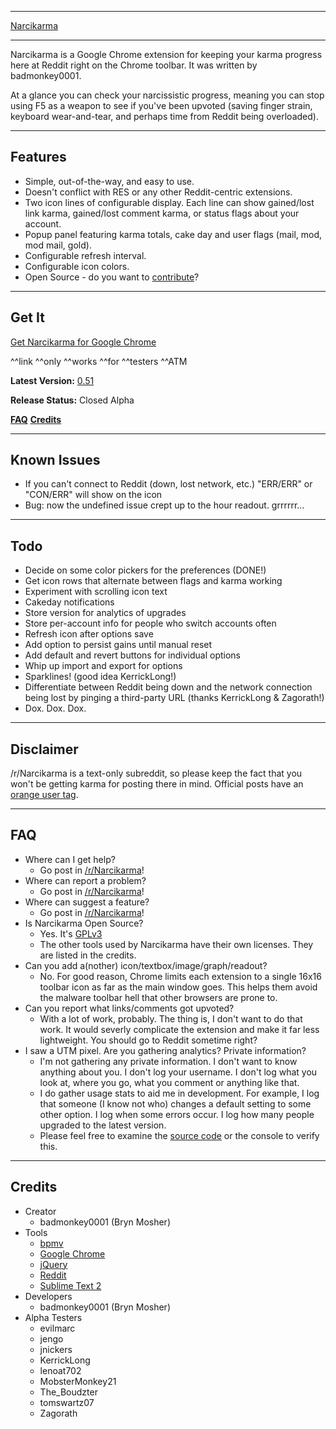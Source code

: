 *****

[Narcikarma](http://i.imgur.com/UBVs4.png#nkma "Click for screenshot...")

*****

Narcikarma is a Google Chrome extension for keeping your karma progress here at Reddit right on the Chrome toolbar. It was written by badmonkey0001.

At a glance you can check your narcissistic progress, meaning you can stop using F5 as a weapon to see if you've been upvoted (saving finger strain, keyboard wear-and-tear, and perhaps time from Reddit being overloaded).

*****

## Features

* Simple, out-of-the-way, and easy to use.
* Doesn't conflict with RES or any other Reddit-centric extensions.
* Two icon lines of configurable display. Each line can show gained/lost link karma, gained/lost comment karma, or status flags about your account.
* Popup panel featuring karma totals, cake day and user flags (mail, mod, mod mail, gold).
* Configurable refresh interval.
* Configurable icon colors.
* Open Source - do you want to [contribute](https://github.com/BrynM/Narcikarma)?

*****

## Get It

[Get Narcikarma for Google Chrome](https://chrome.google.com/webstore/detail/narcikarma/mogaeafejjipmngijfhdjkmjomgdicdg)

^^link ^^only ^^works ^^for ^^testers ^^ATM

**Latest Version:** [0.51]()

**Release Status:** Closed Alpha

**[FAQ](https://github.com/BrynM/Narcikarma#faq)** **[Credits](https://github.com/BrynM/Narcikarma#credits)**

*****

## Known Issues

* If you can't connect to Reddit (down, lost network, etc.) "ERR/ERR" or "CON/ERR" will show on the icon
* Bug: now the undefined issue crept up to the hour readout. grrrrrr...

*****

## Todo

* Decide on some color pickers for the preferences (DONE!)
* Get icon rows that alternate between flags and karma working
* Experiment with scrolling icon text
* Cakeday notifications
* Store version for analytics of upgrades
* Store per-account info for people who switch accounts often
* Refresh icon after options save
* Add option to persist gains until manual reset
* Add default and revert buttons for individual options
* Whip up import and export for options
* Sparklines! (good idea KerrickLong!) 
* Differentiate between Reddit being down and the network connection being lost by pinging a third-party URL (thanks KerrickLong & Zagorath!)
* Dox. Dox. Dox.

*****

## Disclaimer

/r/Narcikarma is a text-only subreddit, so please keep the fact that you won't be getting karma for posting there in mind. Official posts have an [orange user tag](http://www.reddit.com/r/Narcikarma/#nkOfficialPosts).

*****

## FAQ

* Where can I get help?
    * Go post in [/r/Narcikarma](http://www.reddit.com/r/Narcikarma)!
* Where can report a problem?
    * Go post in [/r/Narcikarma](http://www.reddit.com/r/Narcikarma)!
* Where can suggest a feature?
    * Go post in [/r/Narcikarma](http://www.reddit.com/r/Narcikarma)!
* Is Narcikarma Open Source?
    * Yes. It's [GPLv3](https://github.com/BrynM/Narcikarma/blob/master/gplv3.txt)
    * The other tools used by Narcikarma have their own licenses. They are listed in the credits.
* Can you add a(nother) icon/textbox/image/graph/readout?
    * No. For good reason, Chrome limits each extension to a single 16x16 toolbar icon as far as the main window goes. This helps them avoid the malware toolbar hell that other browsers are prone to.
* Can you report what links/comments got upvoted?
    * With a lot of work, probably. The thing is, I don't want to do that work. It would severly complicate the extension and make it far less lightweight. You should go to Reddit sometime right?
* I saw a UTM pixel. Are you gathering analytics? Private information?
    * I'm not gathering any private information. I don't want to know anything about you. I don't log your username. I don't log what you look at, where you go, what you comment or anything like that.
    * I do gather usage stats to aid me in development. For example, I log that someone (I know not who) changes a default setting to some other option. I log when some errors occur. I log how many people upgraded to the latest version.
    * Please feel free to examine the [source code](https://github.com/BrynM/Narcikarma "The actual source code on Github...") or the console to verify this.

*****

## Credits

* Creator
    * badmonkey0001 (Bryn Mosher)
* Tools
    * [bpmv](https://github.com/BrynM/bpmv)
    * [Google Chrome](http://www.google.com/chrome)
    * [jQuery](http://jquery.com)
    * [Reddit](http://www.reddit.com/)
    * [Sublime Text 2](http://www.sublimetext.com/2)
* Developers
    * badmonkey0001 (Bryn Mosher)
* Alpha Testers
    * evilmarc
    * jengo
    * jnickers
    * KerrickLong
    * lenoat702
    * MobsterMonkey21
    * The_Boudzter
    * tomswartz07
    * Zagorath

